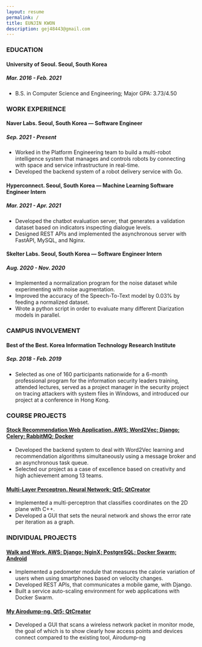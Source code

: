 ```yaml
---
layout: resume
permalink: /
title: EUNJIN KWON
description: gej48443@gmail.com
---
```


### EDUCATION

<div class="resume-item-title">
    <h4>University of Seoul.<span> Seoul, South Korea</span></h4>
    <h5>Mar. 2016 - Feb. 2021</h5>
</div>

- B.S. in Computer Science and Engineering; Major GPA: 3.73/4.50

### WORK EXPERIENCE

<div class="resume-item-title">
    <h4>Naver Labs.<span> Seoul, South Korea — Software Engineer</span></h4>
    <h5>Sep. 2021 - Present</h5>
</div>

- Worked in the Platform Engineering team to build a multi-robot intelligence system that manages and controls robots by connecting with space and service infrastructure in real-time.
- Developed the backend system of a robot delivery service with Go.

<div class="resume-item-title">
    <h4>Hyperconnect.<span> Seoul, South Korea — Machine Learning Software Engineer Intern</span></h4>
    <h5>Mar. 2021 - Apr. 2021</h5>
</div>

- Developed the chatbot evaluation server, that generates a validation dataset based on indicators inspecting dialogue levels.
- Designed REST APIs and implemented the asynchronous server with FastAPI, MySQL, and Nginx.

<div class="resume-item-title">
    <h4>Skelter Labs.<span> Seoul, South Korea — Software Engineer Intern</span></h4>
    <h5>Aug. 2020 -  Nov. 2020</h5>
</div>

- Implemented a normalization program for the noise dataset while experimenting with noise augmentation.
- Improved the accuracy of the Speech-To-Text model by 0.03% by feeding a normalized dataset.
- Wrote a python script in order to evaluate many different Diarization models in parallel.

### CAMPUS INVOLVEMENT

<div class="resume-item-title">
    <h4>Best of the Best.<span> Korea Information Technology Research Institute</span></h4>
    <h5>Sep. 2018 - Feb. 2019</h5>
</div>

- Selected as one of 160 participants nationwide for a 6-month professional program for the information security leaders training, attended lectures, served as a project manager in the security project on tracing attackers with system files in Windows, and introduced our project at a conference in Hong Kong.

### COURSE PROJECTS

<div class="resume-item-title">
    <a href="https://github.com/r4v3n-k/college-projects/tree/master/2020-1st-Term-Capstone">
        <h4>Stock Recommendation Web Application.<span> AWS; Word2Vec; Django; Celery; RabbitMQ; Docker</span></h4>
    </a>
</div>

- Developed the backend system to deal with Word2Vec learning and recommendation algorithms simultaneously using a message broker and an asynchronous task queue.
- Selected our project as a case of excellence based on creativity and high achievement among 13 teams.

<div class="resume-item-title">
    <a href="https://github.com/r4v3n-k/college-projects/tree/master/2019-2nd-Term-basicAI">
        <h4>Multi-Layer Perceptron.<span> Neural Network; Qt5; QtCreator</span></h4>
    </a>
</div>

- Implemented a multi-perceptron that classifies coordinates on the 2D plane with C++.
- Developed a GUI that sets the neural network and shows the error rate per iteration as a graph.

### INDIVIDUAL PROJECTS

<div class="resume-item-title">
    <a href="https://www.gigdc.or.kr/product/item.php?it_id=1544421692&ca_id=101020&findType=&findWord=&page=&sort1=&sort2=">
        <h4>Walk and Work.<span> AWS; Django; NginX; PostgreSQL; Docker Swarm; Android</span></h4>
    </a>
</div>

- Implemented a pedometer module that measures the calorie variation of users when using smartphones based on velocity changes.
- Developed REST APIs, that communicates a mobile game, with Django.
- Built a service auto-scaling environment for web applications with Docker Swarm.


<div class="resume-item-title">
    <a href="https://github.com/r4v3n-k/BoB-7th/tree/master/stage-3/my_airodump">
        <h4>My Airodump-ng.<span> Qt5; QtCreator</span></h4>
    </a>
</div>

- Developed a GUI that scans a wireless network packet in monitor mode, the goal of which is to show clearly how access points and devices connect compared to the existing tool, Airodump-ng
